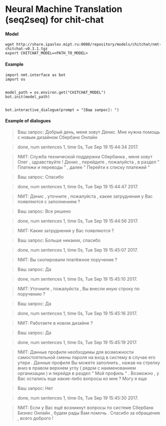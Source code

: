 # Neural Machine Translation (seq2seq) for chit-chat

#### Model

```
wget http://share.ipavlov.mipt.ru:8080/repository/models/chitchat/nmt-chitchat-v0.3.1.tgz 
export CHITCHAT_MODEL=<PATH_TO_MODEL>
```

#### Example
```
import nmt.interface as bot
import os


model_path = os.environ.get("CHITCHAT_MODEL")
bot.init(model_path)


bot.interactive_dialogue(prompt = "[Ваш запрос]: ")

```

#### Example of dialogues

> Ваш запрос:    Добрый день, меня зовут Денис. Мне нужна помощь с новым дизайном Сбербанк Онлайн    

>  done, num sentences 1, time 0s, Tue Sep 19 15:44:34 2017.

> NMT:    Служба технической поддержки Сбербанка , меня зовут Олег , здравствуйте ! Денис , перейдите , пожалуйста , в раздел " Платежи и переводы " , далее " Перейти к списку платежей "


> Ваш запрос:    Спасибо

>  done, num sentences 1, time 0s, Tue Sep 19 15:44:47 2017.

> NMT:    Денис , уточните , пожалуйста , какие затруднения у Вас появляются с заполнением ?


> Ваш запрос:    Все решено

>  done, num sentences 1, time 0s, Tue Sep 19 15:44:56 2017.

> NMT:    Какие затруднения у Вас появляются ?


> Ваш запрос:    Больше никаких, спасибо

>  done, num sentences 1, time 0s, Tue Sep 19 15:45:07 2017.

> NMT:    Вы скопировали платёжное поручение ?


> Ваш запрос:    Да

>  done, num sentences 1, time 0s, Tue Sep 19 15:45:10 2017.

> NMT:    Уточните , пожалуйста , Вы внесли иную строку по поручению ?


> Ваш запрос:    Да

>  done, num sentences 1, time 0s, Tue Sep 19 15:45:16 2017.

> NMT:    Работаете в новом дизайне ?


> Ваш запрос:    Да

>  done, num sentences 1, time 0s, Tue Sep 19 15:45:19 2017.

> NMT:    Данные профиля необходимы для возможности самостоятельной смены пароля на вход в систему в случае его утери . Данные профиля Вы можете заполнить , нажав на стрелку вниз в правом верхнем углу ( рядом с наименованием организации ) и перейдя в раздел " Мой профиль " . Возможно , у Вас остались еще какие-либо вопросы ко мне ? Могу я еще


> Ваш запрос:    Нет

>  done, num sentences 1, time 0s, Tue Sep 19 15:45:30 2017.

> NMT:    Если у Вас ещё возникнут вопросы по системе Сбербанк Бизнес Онлайн , будем рады Вам помочь . Спасибо за обращение , всего доброго !
